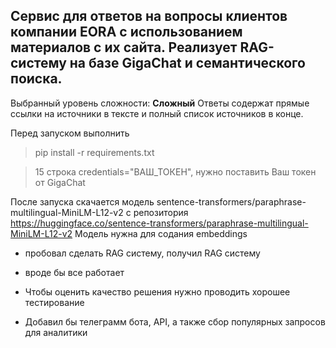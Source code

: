 ## Сервис для ответов на вопросы клиентов компании EORA с использованием материалов с их сайта. Реализует RAG-систему на базе GigaChat и семантического поиска.

Выбранный уровень сложности: **Сложный**
Ответы содержат прямые ссылки на источники в тексте и полный список источников в конце.

Перед запуском выполнить
> pip install -r requirements.txt

> 15 строка credentials="ВАШ_ТОКЕН", нужно поставить Ваш токен от GigaChat

После запуска скачается модель sentence-transformers/paraphrase-multilingual-MiniLM-L12-v2 с репозитория https://huggingface.co/sentence-transformers/paraphrase-multilingual-MiniLM-L12-v2
Модель нужна для содания embeddings

 - пробовал сделать RAG систему, получил RAG систему
 - вроде бы все работает
 - Чтобы оценить качество решения нужно проводить хорошее тестирование

 - Добавил бы телеграмм бота, API, а также сбор популярных запросов для аналитики


